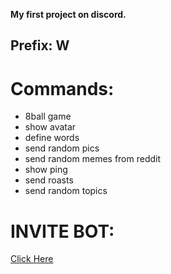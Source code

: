

**My first project on discord.**

Prefix: **W**
---

# Commands:
- 8ball game  
- show avatar  
- define words  
- send random pics  
- send random memes from reddit  
- show ping  
- send roasts  
- send random topics  

# INVITE BOT:
[Click Here](https://discord.com/api/oauth2/authorize?client_id=746827569311121479&permissions=0&scope=bot)

